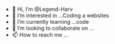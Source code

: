 - 👋 Hi, I’m @Legend-Harv
- 👀 I’m interested in ...Coding a websites
- 🌱 I’m currently learning ...code
- 💞️ I’m looking to collaborate on ...
- 📫 How to reach me ...

<!---
Legend-Harv/Legend-Harv is a ✨ special ✨ repository because its `README.md` (this file) appears on your GitHub profile.
You can click the Preview link to take a look at your changes.
--->
